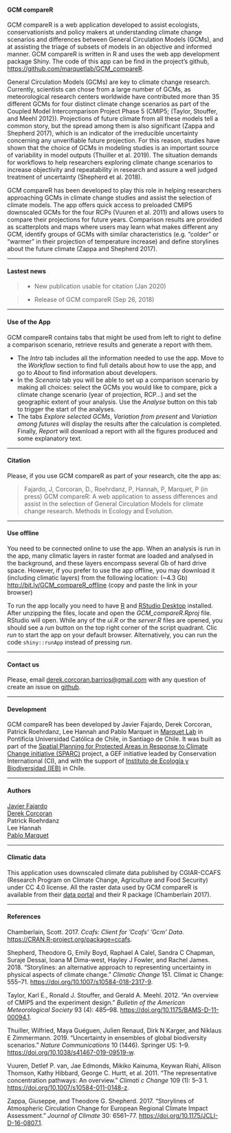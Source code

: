 
#### GCM compareR

GCM compareR is a web application developed to assist ecologists,
conservationists and policy makers at understanding climate change
scenarios and differences between General Circulation Models (GCMs), and
at assisting the triage of subsets of models in an objective and
informed manner. GCM compareR is written in R and uses the web app
development package Shiny. The code of this app can be find in the
project’s github,
<a href = "https://github.com/marquetlab/GCM_compareR" target = "_blank">https://github.com/marquetlab/GCM_compareR</a>.

General Circulation Models (GCMs) are key to climate change research.
Currently, scientists can chose from a large number of GCMs, as
meteorological research centers worldwide have contributed more than 35
different GCMs for four distinct climate change scenarios as part of the
Coupled Model Intercomparison Project Phase 5 (CMIP5; (Taylor, Stouffer,
and Meehl 2012)). Projections of future climate from all these models
tell a common story, but the spread among them is also significant
(Zappa and Shepherd 2017), which is an indicator of the irreducible
uncertainty concerning any unverifiable future projection. For this
reason, studies have shown that the choice of GCMs in modeling studies
is an important source of variability in model outputs (Thuiller et al.
2019). The situation demands for workflows to help researchers exploring
climate change scenarios to increase objectivity and repeatability in
research and assure a well judged treatment of uncertainty (Shepherd et
al. 2018).

GCM compareR has been developed to play this role in helping researchers
approaching GCMs in climate change studies and assist the selection of
climate models. The app offers quick access to preloaded CMIP5
downscaled GCMs for the four RCPs (Vuuren et al. 2011) and allows users
to compare their projections for future years. Comparison results are
provided as scatterplots and maps where users may learn what makes
different any GCM, identify groups of GCMs with similar characteristics
(e.g. “colder” or “warmer” in their projection of temperature increase)
and define storylines about the future climate (Zappa and Shepherd
2017).

-----

#### Lastest news

>   - New publication usable for citation (Jan 2020)

>   - Release of GCM compareR (Sep 26, 2018)

-----

#### Use of the App

GCM compareR contains tabs that might be used from left to right to
define a comparison scenario, retrieve results and generate a report
with them.

  - The *Intro* tab includes all the information needed to use the app.
    Move to the *Workflow* section to find full details about how to use
    the app, and go to *About* to find information about developers.  
  - In the *Scenario* tab you will be able to set up a comparison
    scenario by making all choices: select the GCMs you would like to
    compare, pick a climate change scenario (year of projection, RCP…)
    and set the geographic extent of your analysis. Use the *Analyse*
    button on this tab to trigger the start of the analyses.  
  - The tabs *Explore selected GCMs*, *Variation from present* and
    *Variation among futures* will display the results after the
    calculation is completed. Finally, *Report* will download a report
    with all the figures produced and some explanatory text.

-----

#### Citation

Please, if you use GCM compareR as part of your research, cite the app
as:

> Fajardo, J, Corcoran, D., Roehrdanz, P, Hannah, P, Marquet, P (in
> press) GCM compareR: A web application to assess differences and
> assist in the selection of General Circulation Models for climate
> change research. Methods in Ecology and Evolution.

-----

#### Use offline

You need to be connected online to use the app. When an analysis is run
in the app, many climatic layers in raster format are loaded and
analysed in the background, and these layers encompass several Gb of
hard drive space. However, if you prefer to use the app offline, you may
download it (including climatic layers) from the following location: (~4.3 Gb) <http://bit.ly/GCM_compareR_offline> (copy and paste the link in your
browser)

To run the app locally you need to have
<a href = "https://cran.r-project.org/" target = "_blank">R</a> and
<a href = "https://rstudio.com/products/rstudio/download/" target = "_blank">RStudio
Desktop</a> installed. After unzipping the files, locate and open the
*GCM\_compareR.Rproj* file. RStudio will open. While any of the *ui.R*
or the *server.R* files are opened, you should see a *run* button on the
top right corner of the script quadrant. Clic *run* to start the app on
your default browser. Alternatively, you can run the code
`shiny::runApp` instead of pressing *run*.

-----

#### Contact us

Please, email <derek.corcoran.barrios@gmail.com> with any question of
create an issue on
<a href = "https://github.com/marquetlab/GCM_compareR" target = "_blank">github</a>.

-----

#### Development

GCM compareR has been developed by Javier Fajardo, Derek Corcoran,
Patrick Roehrdanz, Lee Hannah and Pablo Marquet in
<a href = "http://marquet.cl/" target = "_blank">Marquet Lab</a> in
Pontificia Universidad Católica de Chile, in Santiago de Chile. It was
built as part of the
<a href = "http://www.sparc-website.org/" target = "_blank">Spatial
Planning for Protected Areas in Response to Climate Change initiative
(SPARC)</a> project, a GEF initiative leaded by Conservation
International (CI), and with the support of
<a href = "http://ieb-chile.cl/" target = "_blank">Instituto de Ecología
y Biodiversidad (IEB)</a> in
Chile.

-----

#### Authors

<a href = "https://scholar.google.es/citations?user=L30b63UAAAAJ&hl=es&oi=ao" target = "_blank">Javier
Fajardo  
<a href = "https://derek-corcoran-barrios.github.io/" target = "_blank">Derek
Corcoran</a>  
Patrick Roehrdanz  
Lee Hannah  
<a href = "http://marquet.cl/" target = "_blank">Pablo Marquet</a>

-----

#### Climatic data

This application uses downscaled climate data published by CGIAR-CCAFS
(Research Program on Climate Change, Agriculture and Food Security)
under CC 4.0 license. All the raster data used by GCM compareR is
available from their
<a href = "http://ccafs-climate.org/" target = "_blank">data portal</a>
and their R package (Chamberlain 2017).

-----

#### References

<div id="refs" class="references">

<div id="ref-Chamberlain2017">

Chamberlain, Scott. 2017. *Ccafs: Client for ’Ccafs’ ’Gcm’ Data*.
<https://CRAN.R-project.org/package=ccafs>.

</div>

<div id="ref-Shepherd2018">

Shepherd, Theodore G, Emily Boyd, Raphael A Calel, Sandra C Chapman,
Suraje Dessai, Ioana M Dima-west, Hayley J Fowler, and Rachel James.
2018. “Storylines: an alternative approach to representing uncertainty
in physical aspects of climate change.” *Climatic Change* 151. Climat ic
Change: 555–71. <https://doi.org/10.1007/s10584-018-2317-9>.

</div>

<div id="ref-Taylor2012a">

Taylor, Karl E., Ronald J. Stouffer, and Gerald A. Meehl. 2012. “An
overview of CMIP5 and the experiment design.” *Bulletin of the American
Meteorological Society* 93 (4): 485–98.
<https://doi.org/10.1175/BAMS-D-11-00094.1>.

</div>

<div id="ref-Thuiller2019">

Thuiller, Wilfried, Maya Guéguen, Julien Renaud, Dirk N Karger, and
Niklaus E Zimmermann. 2019. “Uncertainty in ensembles of global
biodiversity scenarios.” *Nature Communications* 10 (1446). Springer US:
1–9. <https://doi.org/10.1038/s41467-019-09519-w>.

</div>

<div id="ref-VanVuuren2011">

Vuuren, Detlef P. van, Jae Edmonds, Mikiko Kainuma, Keywan Riahi,
Allison Thomson, Kathy Hibbard, George C. Hurtt, et al. 2011. “The
representative concentration pathways: An overview.” *Climati c Change*
109 (1): 5–3 1. <https://doi.org/10.1007/s10584-011-0148-z>.

</div>

<div id="ref-Zappa2017">

Zappa, Giuseppe, and Theodore G. Shepherd. 2017. “Storylines of
Atmospheric Circulation Change for European Regional Climate Impact
Assessment.” *Journal of Climate* 30: 6561–77.
<https://doi.org/10.1175/JCLI-D-16-0807.1>.

</div>

</div>
